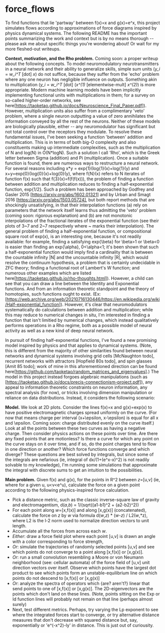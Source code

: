 # force_flows
To find functions that lie 'partway' between f(x)=x and g(x)=e^x, this project simulates flows according to approximations of force diagrams inspired by physics dynamical systems. The following README has the important points summarizing the work and context but is by no means thorough -- please ask me about specific things you're wondering about! Or wait for my more fleshed-out writeups.

**Context, motivation, and the Rho problem.** Coming soon: a proper writeup about the following concepts. To model neuromodulatory neurotransmitters in a neural network and their ability to generalize skills, simple sum units (*y_i* = *w_i^T* [dot] *x*) do not suffice, because they suffer from the 'echo' problem where any one neuron has negligible influence on outputs. Something akin to multiplication (*y_i* = *w_i^T* \[dot\] (*x^(1)* [elementwise-mult] *x^(2)*) is more appropriate. Modern machine learning models have been implicitly implementing functional units with multiplications in them; for a survey on so-called higher-order networks, see here[https://taoketao.github.io/docs/Neuroscience_Final_Paper.pdf]). However, multiplication units also suffer from a complimentary 'veto' problem, where a single neuron outputting a value of zero annihilates the information conveyed by all the rest of the neurons. Neither of these models are biologically plausible, either -- any neuromodulator has significant but not total control over the receptors they modulate. To resolve these fundamental issues, I've been seeking a function 'between' addition and multiplication. This is in terms of both big-O complexity and also constituents making up intermediate complexities, such as the multiplication of N and log(N) in O(N\*logN). Such a solution I call 'Rho', which is the Greek letter between Sigma (addition) and Pi (multiplication). Once a suitable function is found, there are numerous ways to restructure a neural network. For several reasons including x\*y = exp{1}(log{1}(x)+log{1}(y) and x+y=exp{0}(log{0}(x)+log{0}(y), where f{N}(x) refers to N iterates of function f(x) such that f{3}(x)=f(f(f(x))), the problem of finding a function between addition and multiplication reduces to finding a half-exponential function, exp{1/2}. Such a problem has been approached by Godfrey and Gasler 2015 [https://arxiv.org/abs/1602.01321] and by Urban and Smagt 2016 [https://arxiv.org/abs/1503.05724], but both report methods that are shockingly unsatisfying, in that their interpolation functions (a) rely on parameters that the network itself learns thus admitting the 'veto' problem (coming soon: rigorous explanation) and (b) are not monotonic interpolations of the fractional iterates of the exponential function (see their plots of 3~7 and 2~7 respectively where ~ marks their interpolation). The general problem of finding a half-exponential function, or compositional square root of exp(x), is an interesting one, because it's not readily available: for example, finding a satisfying exp{\beta} for \beta>1 or \beta<0 is easier than finding an exp{\alpha}, 0<\alpha<1; it's been shown that such a half-exponential function would imply find a cardinality that is between the countable infinity |N| and the uncountable infinity |R|, which would resolve the continuum hypothesis, a problem that is certainly undecidable in ZFC theory; finding a functional root of Lambert's W function; and numerous other examples which are listed here[https://taoketao.github.io/rho-thoughts.html]). However, a child can see that you can draw a line between the Identity and Exponential functions. And from an information theoretic standpoint and the theory of homotopies, such functions ought to exist. (Ex: [https://web.archive.org/web/20210716130446/https://en.wikipedia.org/wiki/Half-exponential_function]). However, it's clear that neuromodulators systematically do calculations between addition and multiplication; while this may reduce to numerical changes in situ, I'm interested in finding a function that isn't limitied by numerical changes, which instead qualitatively performs operations in a Rho regime, both as a possible model of neural activity as well as a new kind of deep neural network.

In pursuit of finding half-exponential functions, I've found a new promising model inspired by physics and that applies to dynamical systems. (Note, this is different from the majority of other similarities found between neural networks and dynamical systems involving grid cells [McNaughton todo], recurrent networks with attractors [Hopfield 80s todo], and spin glasses [Amit 85 todo]; work of mine in this aforementioned direction can be found here[https://github.com/taoketao/random_matrices_and_eigenvalues].) The model in this project instead forgoes algebraic manipulations (such as [https://taoketao.github.io/docs/precis-connectionism-project.pdf]), any appeal to information theoretic constraints on neuron information, any spectral analysis (for now), or tricks involving dimension manipulation or reliance on data distributions. Instead, it considers the following scenario:

**Model.** We look at 2D plots. Consider the lines f(x)=x and g(x)=exp(x) to have positive electromagnetic charges spread uniformly on the curve. (For now that means charge per interval (x+\epsilon, x-\epsilon) is equal for all x and \epsilon. Coming soon: charge distributed evenly on the curve itself.) Look at all the points between these two curves as having a negative charge. Then consider physics actions on these points over time. Are there any fixed points that are motionless? Is there a curve for which any point on the curve stays on it over time, and if so, do the point charges tend to flow in one direction or another? Which force functions converge and which diverge? These questions are best solved by integrals, but since some of the integrals are nefarious (ie, integral of dx/(1+(e^x-x)^2) is not readily solvable to my knowledge), I'm running some simulations that approximate the integral with discrete sums to get an intuition to the possibilities. 

**Main problem.** Given f(x) and g(x), for the points in R^2 between *z*=\[u,v\] (ie, where for a given u, u\<v\<e^u), calculate the force on a given point according to the following physics-inspired force calculation.
- Pick a distance metric, such as the classic inverse-square law of gravity and electromagentism, d(*a*,*b*) = 1/(sqrt((a1-b1)^2 + (a2-b2)^2))
- For each point along *w*=\[x,f(x)\] and along \[x,g(x)\] (concatenated), calculate the force on *z* by *w* via formula d(*w*,*z*) * (*w*-*z*) / L2(*w*,*z), where L2 is the l-2 norm used to normalize direction vectors to unit length.
- Accumulate all the forces from across each *w*.
- *Either*: draw a force field plot where each point \[u,v\] is drawn an angle with a color corresponding to force strength,
- *Or*: simulate the trajectories of randomly selected points \[u,v\] and see which points do not converge to a point along \[x,f(x)\] or \[x,g(x)\].
- *Or*: run a small convolution resembling a Moore or von Neumann neighborhood (see: cellular automata) of the force field of \[u,v\] unit direction vectors over itself. Observe which points have the largest dot product to see which points form an unstable-equilibrium line on which points do not descend to \[x,f(x)\] or \[x,g(x)\]
- *Or*: analyze the spectra of operators which {are? aren't?} linear that send points to one of \[x,f(x)\] or \[x,g(x)\]. The 2D-eigenvectors are the points which don't land on these lines. (Note, points sitting on the Exp or Id function lines will probably not remain on that line (perhaps almost surely) 
- Next, test different metrics. Perhaps, try varying the Lp exponent to see where the integrated forces start to converge, or try alternative distance measures that don't decrease with squared distance but, say, exponentially or 'e^(-x^2)-ly' in distance. This is just out of curiousity.

